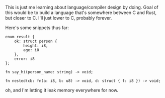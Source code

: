 This is just me learning about language/compiler design by doing. Goal of this would be to build a language that's somewhere between C and Rust, but closer to C. I'll just lower to C, probably forever.

Here's some snippets thus far:
```
enum result {
    ok: struct person {
        height: i8,
        age: i8
    },
    error: i8
};

fn say_hi(person_name: string) -> void;

fn nested(cb: fn(a: i8, b: u8) -> void, d: struct { f: i8 }) -> void;
```

oh, and I'm letting it leak memory everywhere for now.

